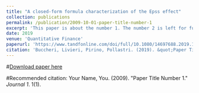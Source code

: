 ```yaml
---
title: "A closed-form formula characterization of the Epss effect"
collection: publications
permalink: /publication/2009-10-01-paper-title-number-1
excerpt: 'This paper is about the number 1. The number 2 is left for future work.'
date: 2019
venue: 'Quantitative Finance'
paperurl: 'https://www.tandfonline.com/doi/full/10.1080/14697688.2019.1659992'
citation: 'Buccheri, Livieri, Pirino, Pollastri. (2019). &quot;Paper Title Number 1.&quot; <i>Journal 1</i>. 1(1).'
---
```



#[Download paper here](http://academicpages.github.io/files/paper1.pdf)

#Recommended citation: Your Name, You. (2009). "Paper Title Number 1." <i>Journal 1</i>. 1(1).
